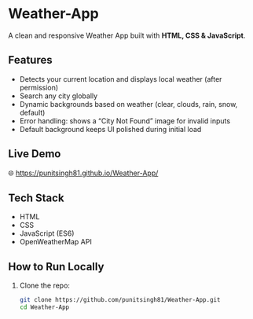 # Weather-App

A clean and responsive Weather App built with **HTML, CSS & JavaScript**.

##  Features
- Detects your current location and displays local weather (after permission)
- Search any city globally
- Dynamic backgrounds based on weather (clear, clouds, rain, snow, default)
- Error handling: shows a “City Not Found” image for invalid inputs
- Default background keeps UI polished during initial load

##  Live Demo
🌐 https://punitsingh81.github.io/Weather-App/

##  Tech Stack
- HTML
- CSS
- JavaScript (ES6)
- OpenWeatherMap API

##  How to Run Locally
1. Clone the repo:
   ```bash
   git clone https://github.com/punitsingh81/Weather-App.git
   cd Weather-App
